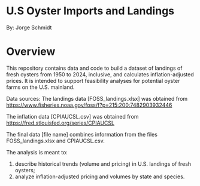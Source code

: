 # U.S Oyster Imports and Landings

By: Jorge Schmidt

# Overview

This repository contains data and code to build a dataset of landings of fresh 
oysters from 1950 to 2024, inclusive, and calculates inflation-adjusted prices.
It is intended to support feasibility analyses for potential oyster farms on
the U.S. mainland.

Data sources:
The landings data [FOSS_landings.xlsx] was obtained from
https://www.fisheries.noaa.gov/foss/f?p=215:200:7482903932446

The inflation data [CPIAUCSL.csv] was obtained from
https://fred.stlouisfed.org/series/CPIAUCSL

The final data [file name] combines information from the files 
FOSS_landings.xlsx and CPIAUCSL.csv.

The analysis is meant to:
1. describe historical trends (volume and pricing) in U.S. landings of fresh oysters;
2. analyze inflation-adjusted pricing and volumes by state and species.





